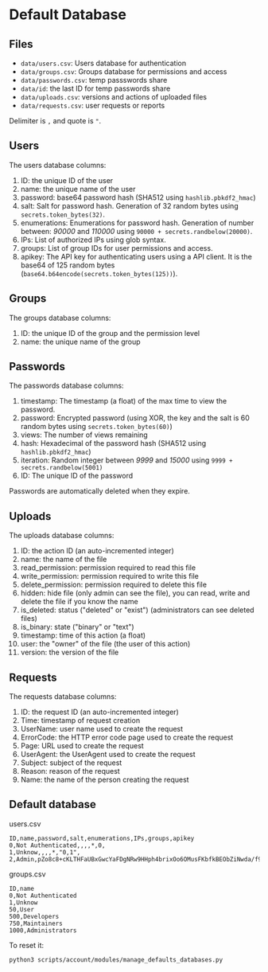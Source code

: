 # Default Database

## Files

 - `data/users.csv`: Users database for authentication
 - `data/groups.csv`: Groups database for permissions and access
 - `data/passwords.csv`: temp passswords share
 - `data/id`: the last ID for temp passwords share
 - `data/uploads.csv`: versions and actions of uploaded files
 - `data/requests.csv`: user requests or reports

Delimiter is `,` and quote is `"`.

## Users

The users database columns:

 1. ID: the unique ID of the user
 2. name: the unique name of the user
 3. password: base64 password hash (SHA512 using `hashlib.pbkdf2_hmac`)
 4. salt: Salt for password hash. Generation of 32 random bytes using `secrets.token_bytes(32)`.
 5. enumerations: Enumerations for password hash. Generation of number between: *90000* and *110000* using `90000 + secrets.randbelow(20000)`.
 6. IPs: List of authorized IPs using glob syntax.
 7. groups: List of group IDs for user permissions and access.
 8. apikey: The API key for authenticating users using a API client. It is the base64 of 125 random bytes (`base64.b64encode(secrets.token_bytes(125))`).

## Groups

The groups database columns:

 1. ID: the unique ID of the group and the permission level
 2. name: the unique name of the group

## Passwords

The passwords database columns:

 1. timestamp: The timestamp (a float) of the max time to view the password.
 2. password: Encrypted password (using XOR, the key and the salt is 60 random bytes using `secrets.token_bytes(60)`)
 3. views: The number of views remaining
 4. hash: Hexadecimal of the password hash (SHA512 using `hashlib.pbkdf2_hmac`)
 5. iteration: Random integer between *9999* and *15000* using `9999 + secrets.randbelow(5001)`
 6. ID: The unique ID of the password

Passwords are automatically deleted when they expire.

## Uploads

The uploads database columns:

 1. ID: the action ID (an auto-incremented integer)
 2. name: the name of the file
 3. read_permission: permission required to read this file
 4. write_permission: permission required to write this file
 5. delete_permission: permission required to delete this file
 6. hidden: hide file (only admin can see the file), you can read, write and delete the file if you know the name
 7. is_deleted: status ("deleted" or "exist") (administrators can see deleted files)
 8. is_binary: state ("binary" or "text")
 9. timestamp: time of this action (a float)
 10. user: the "owner" of the file (the user of this action)
 11. version: the version of the file

## Requests

The requests database columns:

 1. ID: the request ID (an auto-incremented integer)
 2. Time: timestamp of request creation
 3. UserName: user name used to create the request
 4. ErrorCode: the HTTP error code page used to create the request
 5. Page: URL used to create the request
 6. UserAgent: the UserAgent used to create the request
 7. Subject: subject of the request
 8. Reason: reason of the request
 9. Name: the name of the person creating the request

## Default database

users.csv
```csv
ID,name,password,salt,enumerations,IPs,groups,apikey
0,Not Authenticated,,,,*,0,
1,Unknow,,,,*,"0,1",
2,Admin,pZo8c8+cKLTHFaUBxGwcYaFDgNRw9HHph4brixOo6OMusFKbfkBEObZiNwda/f9W3+IpiMY8kqiFmQcbkUCbGw==,c2FsdA==,1000,"192.168.*,172.16.*,10.*,127.0.*","50,1000",AdminAdminAdminAdminAdminAdminAdminAdminAdminAdminAdminAdminAdminAdminAdminAdminAdminAdminAdminAdminAdminAdminAdminAdminAdminAdminAdminAdminAdminAdminAdminAdmin

```

groups.csv
```csv
ID,name
0,Not Authenticated
1,Unknow
50,User
500,Developers
750,Maintainers
1000,Administrators

```

To reset it:
```bash
python3 scripts/account/modules/manage_defaults_databases.py
```